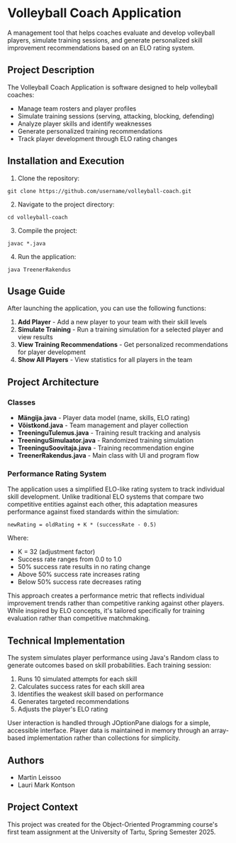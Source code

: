 # Volleyball Coach Application

A management tool that helps coaches evaluate and develop volleyball players, simulate training sessions, and generate personalized skill improvement recommendations based on an ELO rating system.

## Project Description

The Volleyball Coach Application is software designed to help volleyball coaches:
- Manage team rosters and player profiles
- Simulate training sessions (serving, attacking, blocking, defending)
- Analyze player skills and identify weaknesses
- Generate personalized training recommendations
- Track player development through ELO rating changes

## Installation and Execution

1. Clone the repository:
```
git clone https://github.com/username/volleyball-coach.git
```

2. Navigate to the project directory:
```
cd volleyball-coach
```

3. Compile the project:
```
javac *.java
```

4. Run the application:
```
java TreenerRakendus
```

## Usage Guide

After launching the application, you can use the following functions:

1. **Add Player** - Add a new player to your team with their skill levels
2. **Simulate Training** - Run a training simulation for a selected player and view results
3. **View Training Recommendations** - Get personalized recommendations for player development
4. **Show All Players** - View statistics for all players in the team

## Project Architecture

### Classes

- **Mängija.java** - Player data model (name, skills, ELO rating)
- **Võistkond.java** - Team management and player collection
- **TreeninguTulemus.java** - Training result tracking and analysis
- **TreeninguSimulaator.java** - Randomized training simulation
- **TreeninguSoovitaja.java** - Training recommendation engine
- **TreenerRakendus.java** - Main class with UI and program flow

### Performance Rating System

The application uses a simplified ELO-like rating system to track individual skill development. Unlike traditional ELO systems that compare two competitive entities against each other, this adaptation measures performance against fixed standards within the simulation:

```
newRating = oldRating + K * (successRate - 0.5)
```

Where:
- K = 32 (adjustment factor)
- Success rate ranges from 0.0 to 1.0
- 50% success rate results in no rating change
- Above 50% success rate increases rating
- Below 50% success rate decreases rating

This approach creates a performance metric that reflects individual improvement trends rather than competitive ranking against other players. While inspired by ELO concepts, it's tailored specifically for training evaluation rather than competitive matchmaking.

## Technical Implementation

The system simulates player performance using Java's Random class to generate outcomes based on skill probabilities. Each training session:

1. Runs 10 simulated attempts for each skill
2. Calculates success rates for each skill area
3. Identifies the weakest skill based on performance
4. Generates targeted recommendations
5. Adjusts the player's ELO rating

User interaction is handled through JOptionPane dialogs for a simple, accessible interface. Player data is maintained in memory through an array-based implementation rather than collections for simplicity.

## Authors

- Martin Leissoo
- Lauri Mark Kontson

## Project Context

This project was created for the Object-Oriented Programming course's first team assignment at the University of Tartu, Spring Semester 2025.